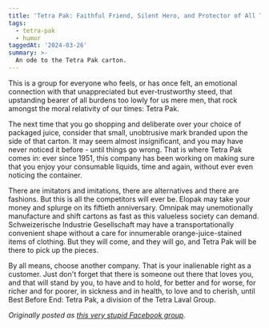 ```yaml
---
title: 'Tetra Pak: Faithful Friend, Silent Hero, and Protector of All Things Good'
tags:
  - tetra-pak
  - humor
taggedAt: '2024-03-26'
summary: >-
  An ode to the Tetra Pak carton.
---
```


This is a group for everyone who feels,
or has once felt,
an emotional connection with
that unappreciated but ever-trustworthy steed,
that upstanding bearer of all burdens too lowly for us mere men,
that rock amongst the moral relativity of our times:
Tetra Pak.

The next time that you go shopping
and deliberate over your choice of packaged juice,
consider that small, unobtrusive mark branded upon the side of that carton.
It may seem almost insignificant,
and you may have never noticed it before -
until things go wrong.
That is where Tetra Pak comes in:
ever since 1951,
this company has been working on
making sure that you enjoy your consumable liquids,
time and again,
without ever even noticing the container.

There are imitators and imitations,
there are alternatives and there are fashions.
But this is all the competitors will ever be.
Elopak may take your money and splurge on its fiftieth anniversary.
Omnipak may unemotionally manufacture and shift cartons
as fast as this valueless society can demand.
Schweizerische Industrie Gesellschaft
may have a transportationally convenient shape
without a care for innumerable orange-juice-stained items of clothing.
But they will come, and they will go,
and Tetra Pak will be there to pick up the pieces.

By all means, choose another company.
That is your inalienable right as a customer.
Just don't forget that there is someone out there that loves you,
and that will stand by you,
to have and to hold,
for better and for worse,
for richer and for poorer,
in sickness and in health,
to love and to cherish,
until Best Before End:
Tetra Pak,
a division of the Tetra Laval Group.

_Originally posted as [this very stupid Facebook group](https://www.facebook.com/groups/2344538990/about/)._
